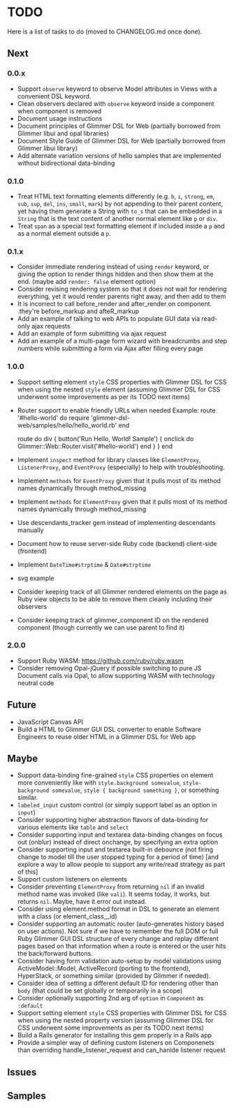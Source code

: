 # TODO

Here is a list of tasks to do (moved to CHANGELOG.md once done).

## Next

### 0.0.x

- Support `observe` keyword to observe Model attributes in Views with a convenient DSL keyword.
- Clean observers declared with `observe` keyword inside a component when component is removed
- Document usage instructions
- Document principles of Glimmer DSL for Web (partially borrowed from Glimmer libui and opal libraries)
- Document Style Guide of Glimmer DSL for Web (partially borrowed from Glimmer libui library)
- Add alternate variation versions of hello samples that are implemented without bidirectional data-binding

### 0.1.0

- Treat HTML text formatting elements differently (e.g. `b`, `i`, `strong`, `em`, `sub`, `sup`, `del`, `ins`, `small`, `mark`) by not appending to their parent content, yet having them generate a String with `to_s` that can be embedded in a `String` that is the text content of another normal element like `p` or `div`.
- Treat `span` as a special text formatting element if included inside a `p` and as a normal element outside a `p`.

### 0.1.x

- Consider immediate rendering instead of using `render` keyword, or giving the option to render things hidden and then show them at the end. (maybe add `render: false` element option)
- Consider revising rendering system so that it does not wait for rendering everything, yet it would render parents right away, and then add to them
- It is incorrect to call before_render and after_render on component. .they're before_markup and afteR_markup
- Add an example of talking to web APIs to populate GUI data via read-only ajax requests
- Add an example of form submitting via ajax request
- Add an example of a multi-page form wizard with breadcrumbs and step numbers while submitting a form via Ajax after filling every page
 
### 1.0.0

- Support setting element `style` CSS properties with Glimmer DSL for CSS when using the nested `style` element (assuming Glimmer DSL for CSS underwent some improvements as per its TODO next items)
- Router support to enable friendly URLs when needed
Example:
  route '#hello-world' do
    require 'glimmer-dsl-web/samples/hello/hello_world.rb'
  end

  route do
    div {
      button('Run Hello, World! Sample') {
        onclick do
          Glimmer::Web::Router.visit('#hello-world')
        end
      }
    }
  end
- Implement `inspect` method for library classes like `ElementProxy`, `ListenerProxy`, and `EventProxy` (especially) to help with troubleshooting.
- Implement `methods` for `EventProxy` given that it pulls most of its method names dynamically through method_missing
- Implement `methods` for `ElementProxy` given that it pulls most of its method names dynamically through method_missing
- Use descendants_tracker gem instead of implementing descendants manually
- Document how to reuse server-side Ruby code (backend) client-side (frontend)
- Implement `DateTime#strptime` & `Date#strptime`
- svg example
- Consider keeping track of all Glimmer rendered elements on the page as Ruby view objects to be able to remove them cleanly including their observers
- Consider keeping track of glimmer_component ID on the rendered component (though currently we can use parent to find it)

### 2.0.0

- Support Ruby WASM: https://github.com/ruby/ruby.wasm
- Consider removing Opal-jQuery if possible switching to pure JS Document calls via Opal, to allow supporting WASM with technology neutral code

## Future

- JavaScript Canvas API
- Build a HTML to Glimmer GUI DSL converter to enable Software Engineers to reuse older HTML in a Glimmer DSL for Web app

## Maybe

- Support data-binding fine-grained `style` CSS properties on element more conveniently like with `style.background somevalue`, `style-background somevalue`, `style { background something }`, or something similar.
- `labeled_input` custom control (or simply support label as an option in `input`)
- Consider supporting higher abstraction flavors of data-binding for various elements like `table` and `select`
- Consider supporting input and textarea data-binding changes on focus out (onblur) instead of direct onchange, by specifying an extra option
- Consider supporting input and textarea built-in debounce (not firing change to model till the user stopped typing for a period of time) [and explore a way to allow people to support any write/read strategy as part of this]
- Support custom listeners on elements
- Consider preventing `ElementProxy` from returning `nil` if an invalid method name was invoked (like `vali`). It seems today, it works, but returns `nil`. Maybe, have it error out instead.
- Consider using element.method format in DSL to generate an element with a class (or element_class__id)
- Consider supporting an automatic router (auto-generates history based on user actions). Not sure if we have to remember the full DOM or full Ruby Glimmer GUI DSL structure of every change and replay different pages based on that information when a route is entered or the user hits the back/forward buttons.
- Consider having form validation auto-setup by model validations using ActiveModel::Model, ActiveRecord (porting to the frontend), HyperStack, or something similar (provided by Glimmer if needed).
- Consider idea of setting a different default ID for rendering other than `body` (that could be set globally or temporarily in a scope)
- Consider optionally supporting 2nd arg of `option` in `Component` as `:default`
- Support setting element `style` CSS properties with Glimmer DSL for CSS when using the nested property version (assuming Glimmer DSL for CSS underwent some improvements as per its TODO next items)
- Build a Rails generator for installing this gem properly in a Rails app
- Provide a simpler way of defining custom listeners on Componenets than overriding handle_listener_request and can_hanlde listener request

## Issues

## Samples

